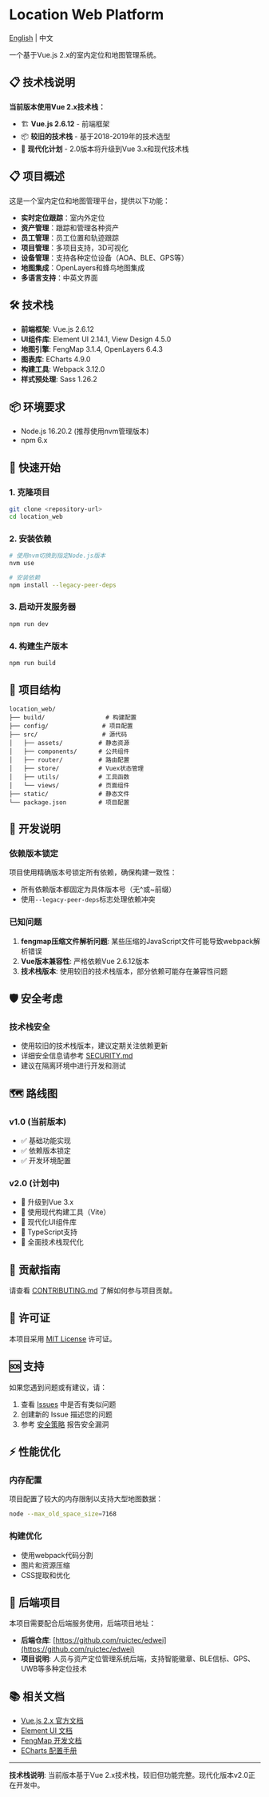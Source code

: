 # Location Web Platform

[English](README_EN.md) | 中文

一个基于Vue.js 2.x的室内定位和地图管理系统。

## 📋 技术栈说明

**当前版本使用Vue 2.x技术栈：**

- 🏗️ **Vue.js 2.6.12** - 前端框架
- 📦 **较旧的技术栈** - 基于2018-2019年的技术选型
- 🔄 **现代化计划** - 2.0版本将升级到Vue 3.x和现代技术栈

## 📋 项目概述
这是一个室内定位和地图管理平台，提供以下功能：
- **实时定位跟踪**：室内外定位
- **资产管理**：跟踪和管理各种资产
- **员工管理**：员工位置和轨迹跟踪
- **项目管理**：多项目支持，3D可视化
- **设备管理**：支持各种定位设备（AOA、BLE、GPS等）
- **地图集成**：OpenLayers和蜂鸟地图集成
- **多语言支持**：中英文界面

## 🛠️ 技术栈

- **前端框架**: Vue.js 2.6.12
- **UI组件库**: Element UI 2.14.1, View Design 4.5.0
- **地图引擎**: FengMap 3.1.4, OpenLayers 6.4.3
- **图表库**: ECharts 4.9.0
- **构建工具**: Webpack 3.12.0
- **样式预处理**: Sass 1.26.2

## 📦 环境要求

- Node.js 16.20.2 (推荐使用nvm管理版本)
- npm 6.x

## 🚀 快速开始

### 1. 克隆项目
```bash
git clone <repository-url>
cd location_web
```

### 2. 安装依赖
```bash
# 使用nvm切换到指定Node.js版本
nvm use

# 安装依赖
npm install --legacy-peer-deps
```

### 3. 启动开发服务器
```bash
npm run dev
```

### 4. 构建生产版本
```bash
npm run build
```

## 📁 项目结构

```
location_web/
├── build/                 # 构建配置
├── config/               # 项目配置
├── src/                  # 源代码
│   ├── assets/          # 静态资源
│   ├── components/      # 公共组件
│   ├── router/          # 路由配置
│   ├── store/           # Vuex状态管理
│   ├── utils/           # 工具函数
│   └── views/           # 页面组件
├── static/              # 静态文件
└── package.json         # 项目配置
```

## 🔧 开发说明

### 依赖版本锁定
项目使用精确版本号锁定所有依赖，确保构建一致性：
- 所有依赖版本都固定为具体版本号（无^或~前缀）
- 使用`--legacy-peer-deps`标志处理依赖冲突

### 已知问题
1. **fengmap压缩文件解析问题**: 某些压缩的JavaScript文件可能导致webpack解析错误
2. **Vue版本兼容性**: 严格依赖Vue 2.6.12版本
3. **技术栈版本**: 使用较旧的技术栈版本，部分依赖可能存在兼容性问题

## 🛡️ 安全考虑

### 技术栈安全
- 使用较旧的技术栈版本，建议定期关注依赖更新
- 详细安全信息请参考 [SECURITY.md](SECURITY.md)
- 建议在隔离环境中进行开发和测试

## 🗺️ 路线图

### v1.0 (当前版本)
- ✅ 基础功能实现
- ✅ 依赖版本锁定
- ✅ 开发环境配置

### v2.0 (计划中)
- 🔄 升级到Vue 3.x
- 🔄 使用现代构建工具（Vite）
- 🔄 现代化UI组件库
- 🔄 TypeScript支持
- 🔄 全面技术栈现代化

## 🤝 贡献指南

请查看 [CONTRIBUTING.md](CONTRIBUTING.md) 了解如何参与项目贡献。

## 📄 许可证

本项目采用 [MIT License](LICENSE) 许可证。

## 🆘 支持

如果您遇到问题或有建议，请：

1. 查看 [Issues](../../issues) 中是否有类似问题
2. 创建新的 Issue 描述您的问题
3. 参考 [安全策略](SECURITY.md) 报告安全漏洞

## ⚡ 性能优化

### 内存配置
项目配置了较大的内存限制以支持大型地图数据：
```bash
node --max_old_space_size=7168
```

### 构建优化
- 使用webpack代码分割
- 图片和资源压缩
- CSS提取和优化

## 🔗 后端项目

本项目需要配合后端服务使用，后端项目地址：

- **后端仓库**: [https://github.com/ruictec/edwei](https://github.com/ruictec/edwei)
- **项目说明**: 人员与资产定位管理系统后端，支持智能徽章、BLE信标、GPS、UWB等多种定位技术

## 📚 相关文档

- [Vue.js 2.x 官方文档](https://v2.vuejs.org/)
- [Element UI 文档](https://element.eleme.cn/)
- [FengMap 开发文档](https://www.fengmap.com/)
- [ECharts 配置手册](https://echarts.apache.org/)

---

**技术栈说明**: 当前版本基于Vue 2.x技术栈，较旧但功能完整。现代化版本v2.0正在开发中。